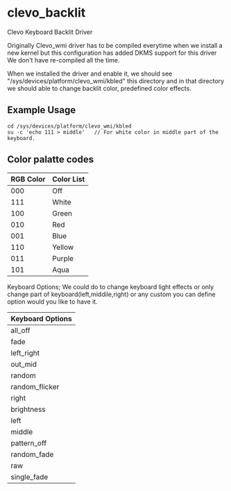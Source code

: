 clevo_backlit
=============

Clevo Keyboard Backlit Driver 

Originally Clevo_wmi driver has to be compiled everytime when we install a new kernel but this configuration has added DKMS support for this driver We don't have re-compiled all the time.

When we installed the driver and enable it, we should see "/sys/devices/platform/clevo_wmi/kbled" this directory and in that directory we should able to change backlit color, predefined color effects.  

## Example Usage


	cd /sys/devices/platform/clevo_wmi/kbled
	su -c 'echo 111 > middle'   // For white color in middle part of the keyboard.

## Color palatte codes

|  RGB Color	| Color List	|
| ------------- | ------------- |
|000  		|Off		|
|111  		|White		|
|100  		|Green		|
|010  		|Red		|
|001  		|Blue		|
|110  		|Yellow		|
|011  		|Purple		|
|101  		|Aqua		|


Keyboard Options;  We could do to change keyboard light effects or only change part of keyboard(left,middile,right) or any custom you can define option would you like to have it. 

|Keyboard Options|
| ------------ | 
|all_off       |     
|fade  	       |
|left_right    |  
|out_mid       |
|random        |
|random_flicker|  
|right 	       |
|brightness    |  
|left  	       |
|middle        | 
|pattern_off   |  
|random_fade   |  
|raw           |     
|single_fade   |



